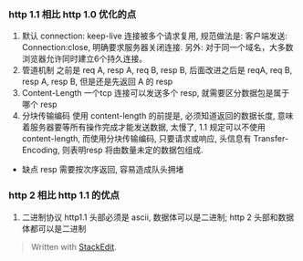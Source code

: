 
### http 1.1 相比 http 1.0 优化的点
1. 默认 connection: keep-live
 连接被多个请求复用, 规范做法是: 客户端发送: Connection:close, 明确要求服务器关闭连接. 另外: 对于同一个域名，大多数浏览器允许同时建立6个持久连接。
2. 管道机制
之前是 req A, resp A, req B, resp B, 后面改进之后是            reqA, req B, resp A, resp B, 但是还是先返回 A 的 resp
3. Content-Length 
 一个tcp 连接可以发送多个 resp, 就需要区分数据包是属于哪个 resp 
4. 分块传输编码
使用 content-length 的前提是, 必须知道返回的数据长度, 意味着服务器要等所有操作完成才能发送数据, 太慢了, 1.1 规定可以不使用 content-length, 而使用分块传输编码, 只要请求或响应, 头信息有 Transfer-Encoding, 则表明resp 将由数量未定的数据包组成. 

* 缺点
resp 需要按次序返回, 容易造成队头拥堵

### http 2 相比 http 1.1 的优点
1. 二进制协议
http1.1 头部必须是 ascii, 数据体可以是二进制; http 2 头部和数据体都可以是二进制
> Written with [StackEdit](https://stackedit.io/).
<!--stackedit_data:
eyJoaXN0b3J5IjpbLTEzNjgzNjYzMzksNTA3MDM5MTk2LC0xMT
E0MDc5Mjk1LDc5NDI5ODU5N119
-->